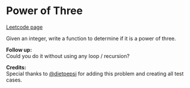 # Power of Three
[Leetcode page](https://leetcode.com/problems/power-of-three/description)

Given an integer, write a function to determine if it is a power of three.

**Follow up:**  
Could you do it without using any loop / recursion?

**Credits:**  
Special thanks to [@dietpepsi](https://leetcode.com/discuss/user/dietpepsi)
for adding this problem and creating all test cases.

